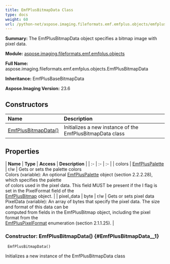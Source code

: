 ```yaml
---
title: EmfPlusBitmapData Class
type: docs
weight: 60
url: /python-net/aspose.imaging.fileformats.emf.emfplus.objects/emfplusbitmapdata/
---
```


**Summary:** The EmfPlusBitmapData object specifies a bitmap image with pixel data.

**Module:** [aspose.imaging.fileformats.emf.emfplus.objects](/imaging/python-net/aspose.imaging.fileformats.emf.emfplus.objects/)

**Full Name:** aspose.imaging.fileformats.emf.emfplus.objects.EmfPlusBitmapData

**Inheritance:** EmfPlusBaseBitmapData

**Aspose.Imaging Version:** 23.6

## **Constructors**
| **Name** | **Description** |
| :- | :- |
| [EmfPlusBitmapData()](#EmfPlusBitmapData__1) | Initializes a new instance of the EmfPlusBitmapData class |
## **Properties**
| **Name** | **Type** | **Access** | **Description** |
| :- | :- | :- |
| colors | [EmfPlusPalette](/imaging/python-net/aspose.imaging.fileformats.emf.emfplus.objects/emfpluspalette) | r/w | Gets or sets the palette colors <br/>            Colors (variable): An optional [EmfPlusPalette](/imaging/python-net/aspose.imaging.fileformats.emf.emfplus.objects/emfpluspalette/) object (section 2.2.2.28), which specifies the palette<br/>            of colors used in the pixel data. This field MUST be present if the I flag is set in the PixelFormat field of the<br/>            [EmfPlusBitmap](/imaging/python-net/aspose.imaging.fileformats.emf.emfplus.objects/emfplusbitmap/) object. |
| pixel_data | byte | r/w | Gets or sets pixel data <br/>            PixelData (variable): An array of bytes that specify the pixel data. The size and format of this data can be<br/>            computed from fields in the EmfPlusBitmap object, including the pixel format from the<br/>            [EmfPlusPixelFormat](/imaging/python-net/aspose.imaging.fileformats.emf.emfplus.consts/emfpluspixelformat/) enumeration (section 2.1.1.25). |


### Constructor: EmfPlusBitmapData() {#EmfPlusBitmapData__1}


```
 EmfPlusBitmapData() 
```

Initializes a new instance of the EmfPlusBitmapData class

